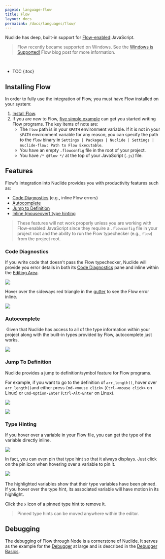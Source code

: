```yaml
---
pageid: language-flow
title: Flow
layout: docs
permalink: /docs/languages/flow/
---
```


Nuclide has deep, built-in support for [Flow-enabled](http://flowtype.org) JavaScript.

>Flow recently became supported on Windows.  See the [Windows is Supported!](https://flowtype.org/blog/2016/08/01/Windows-Support.html) Flow blog post for more information.

<br/>

* TOC
{:toc}

## Installing Flow

In order to fully use the integration of Flow, you must have Flow installed on your system:

1. [Install Flow](http://flowtype.org/docs/getting-started.html#installing-flow).
2. If you are new to Flow, [five simple example](http://flowtype.org/docs/five-simple-examples.html) can get you started writing Flow programs. The
key items of note are:
   * The `flow` path is in your `$PATH` environment variable. If it is not in your `$PATH` environment variable for any reason, you can specify the
   path to the `flow` binary in `Settings | Packages | Nuclide | Settings | nuclide-flow: Path to Flow Executable`.
   * You have an empty `.flowconfig` file in the root of your project.
   * You have `/* @flow */` at the top of your JavaScript (`.js`) file.

## Features

Flow's integration into Nuclide provides you with productivity features such as:

* [Code Diagnostics](#features__code-diagnostics) (e.g., inline Flow errors)
* [Autocomplete](#features__autocomplete)
* [Jump to Definition](#features__jump-to-definition)
* [Inline (mouseover) type hinting](#features__type-hinting)

> These features will not work properly unless you are working with Flow-enabled JavaScript since
> they require a `.flowconfig` file in your project root and the ability to run the Flow
> typechecker (e.g., `flow`) from the project root.

### Code Diagnostics

If you write code that doesn't pass the Flow typechecker, Nuclide will provide you error details in
both its [Code Diagnostics](/docs/editor/basics/#status-bar__code-diagnostics) pane and inline
within the [Editing Area](/docs/editor/basics/#editing-area).

![](/static/images/docs/language-flow-code-diagnostics.png)

Hover over the sideways red triangle in the [gutter](/docs/editor/basics/#gutter) to see the Flow
error inline.

![](/static/images/docs/language-flow-code-diagnostics-gutter.png)

### Autocomplete
​​
Given that Nuclide has access to all of the type information within your project along with the
built-in types provided by Flow, autocomplete just works.

![](/static/images/docs/language-flow-autocomplete.png)

### Jump To Definition

Nuclide provides a jump to definition/symbol feature for Flow programs.

For example, if you want to go to the definition of `arr_length()`, hover over
`arr_length()`and either press `Cmd-<mouse click>` (`Ctrl-<mouse click>` on Linux) or
`Cmd-Option-Enter` (`Ctrl-Alt-Enter` on Linux).

![](/static/images/docs/language-flow-jump-to-definition-link.png)

![](/static/images/docs/language-flow-jump-to-definition-result.png)

### Type Hinting

If you hover over a variable in your Flow file, you can get the type of the variable directly
inline.

![](/static/images/docs/language-flow-typehint.png)

In fact, you can even pin that type hint so that it always displays. Just click on the pin icon
when hovering over a variable to pin it.

​​![](/static/images/docs/language-flow-pinned-typehint.png)

The highlighted variables show that their type variables have been pinned. If you hover over the
type hint, its associated variable will have motion in its highlight.

Click the `x` icon of a pinned type hint to remove it.

> Pinned type hints can be moved anywhere within the editor.

## Debugging

The debugging of Flow through Node is a cornerstone of Nuclide. It serves as the example for
the [Debugger](/docs/features/debugger/) at large and is described in the [Debugger Basics](/docs/features/debugger/#basics).
